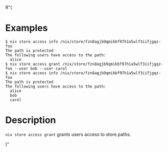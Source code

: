 R"(
# Examples

```console
$ nix store access info /nix/store/fzn8agjb9qmikbf97h1a5wlf3iifjgqz-foo
The path is protected
The following users have access to the path:
  alice
$ nix store access grant /nix/store/fzn8agjb9qmikbf97h1a5wlf3iifjgqz-foo --user bob --user carol
$ nix store access info /nix/store/fzn8agjb9qmikbf97h1a5wlf3iifjgqz-foo
The path is protected
The following users have access to the path:
  alice
  bob
  carol
```

# Description

`nix store access grant` grants users access to store paths.

<!-- FIXME moar docs -->

)"
